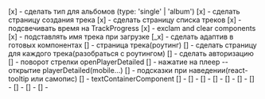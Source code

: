 [x] - сделать тип для альбомов (type: 'single' | 'album')
[x] - сделать страницу создания трека
[x] - сделать страницу списка треков
[x] - подсвечивать время на TrackProgress
[x] - exclam and clear components
[x] - подставлять имя трека при загрузке
[_x] - сделать адаптив в готовых компонентах
[] - страница трека(роутинг)
[] - сделать страницу для каждого трека(разобраться с роутингом)
[] - сделать авторизацию
[] - поворот стрелки openPlayerDetailed
[] - нажатие на плеер -- открытие playerDetailed(mobile...)
[] - подсказки при наведении(react-tooltip или самопис)
[] - textContainerComponent
[] -
[] -
[] -
[] -
[] -
[] -
[] -
[] -
[] -
[] -